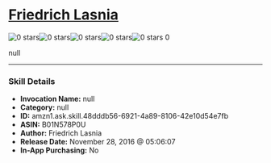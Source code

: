# [Friedrich Lasnia](http://alexa.amazon.com/#skills/amzn1.ask.skill.48dddb56-6921-4a89-8106-42e10d54e7fb)
![0 stars](../../images/ic_star_border_black_18dp_1x.png)![0 stars](../../images/ic_star_border_black_18dp_1x.png)![0 stars](../../images/ic_star_border_black_18dp_1x.png)![0 stars](../../images/ic_star_border_black_18dp_1x.png)![0 stars](../../images/ic_star_border_black_18dp_1x.png) 0

null

***

### Skill Details

* **Invocation Name:** null
* **Category:** null
* **ID:** amzn1.ask.skill.48dddb56-6921-4a89-8106-42e10d54e7fb
* **ASIN:** B01N578P0U
* **Author:** Friedrich Lasnia
* **Release Date:** November 28, 2016 @ 05:06:07
* **In-App Purchasing:** No
